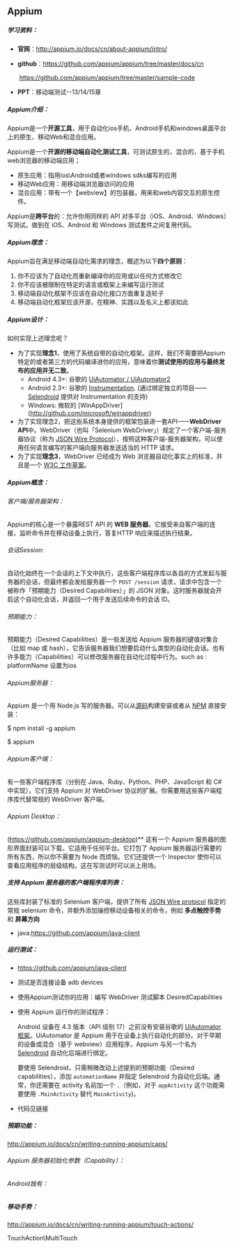 ## Appium

##### 学习资料：

- **官网**：http://appium.io/docs/cn/about-appium/intro/

- **github**：https://github.com/appium/appium/tree/master/docs/cn

    ​				https://github.com/appium/appium/tree/master/sample-code

- **PPT**：移动端测试--13/14/15章

    



##### Appium介绍：

Appium是一个**开源工具**，用于自动化ios手机、Android手机和windows桌面平台上的原生、移动Web和混合应用。

Appium是一个**开源的移动端自动化测试工具**，可测试原生的，混合的，基于手机web浏览器的移动端应用；

- 原生应用：指用ios\Android或者windows sdks编写的应用
- 移动Web应用：用移动端浏览器访问的应用
- 混合应用：带有一个【webview】的包装器，用来和web内容交互的原生控件。

Appium是**跨平台**的：允许你用同样的 API 对多平台（iOS、Android、Windows）写测试。做到在 iOS、Android 和 Windows 测试套件之间复用代码。



##### Appium理念：

Appium旨在满足移动端自动化需求的理念，概述为以下**四个原则**：

1. 你不应该为了自动化而重新编译你的应用或以任何方式修改它
2. 你不应该被限制在特定的语言或框架上来编写运行测试
3. 移动端自动化框架不应该在自动化接口方面重复造轮子
4. 移动端自动化框架应该开源，在精神、实践以及名义上都该如此



##### Appium设计：

如何实现上述理念呢？

- 为了实现**理念1**，使用了系统自带的自动化框架。这样，我们不需要把Appium特定的或者第三方的代码编译进你的应用，意味着你**测试使用的应用与最终发布的应用并无二致**。
    - Android 4.3+: 谷歌的 [UiAutomator / UiAutomator2](https://developer.android.com/training/testing/ui-automator)
    - Android 2.3+: 谷歌的 [Instrumentation](http://developer.android.com/reference/android/app/Instrumentation.html). (通过绑定独立的项目—— [Selendroid](http://selendroid.io/) 提供对 Instrumentation 的支持)
    - Windows: 微软的 [WinAppDriver] (http://github.com/microsoft/winappdriver)
- 为了实现理念2，把这些系统本身提供的框架包装进一套API——**WebDriver API**中。WebDriver（也叫「Selenium WebDriver」）规定了一个客户端-服务器协议（称为 [JSON Wire Protocol](https://w3c.github.io/webdriver/webdriver-spec.html)），按照这种客户端-服务器架构，可以使用任何语言编写的客户端向服务器发送适当的 HTTP 请求。
- 为了实现**理念3**，WebDriver 已经成为 Web 浏览器自动化事实上的标准，并且是一个 [W3C 工作草案](https://dvcs.w3.org/hg/webdriver/raw-file/tip/webdriver-spec.html)。



##### Appium概念：

###### 客户端/服务器架构：

Appium的核心是一个暴露REST API 的 **WEB 服务器**。它接受来自客户端的连接，监听命令并在移动设备上执行，答复HTTP 响应来描述执行结果。

###### 会话Session:

自动化始终在一个会话的上下文中执行，这些客户端程序库以各自的方式发起与服务器的会话，但最终都会发给服务器一个 `POST /session` 请求，请求中包含一个被称作「预期能力（Desired Capabilities）」的 JSON 对象。这时服务器就会开启这个自动化会话，并返回一个用于发送后续命令的会话 ID。

###### 预期能力：

预期能力（Desired Capabilities）是一些发送给 Appium 服务器的键值对集合（比如 map 或 hash），它告诉服务器我们想要启动什么类型的自动化会话。也有许多能力（Capabilities）可以修改服务器在自动化过程中行为。such as : platformName 设置为ios

###### Appium服务器：

Appium 是一个用 Node.js 写的服务器。可以从[源码](https://github.com/appium/appium/blob/master/docs/cn/contributing-to-appium/appium-from-source.md)构建安装或者从 [NPM](https://www.npmjs.com/package/appium) 直接安装：

$  npm install -g appium  

$  appium

###### Appium客户端：

有一些客户端程序库（分别在 Java、Ruby、Python、PHP、JavaScript 和 C# 中实现），它们支持 Appium 对 WebDriver 协议的扩展。你需要用这些客户端程序库代替常规的 WebDriver 客户端。

###### Appium Desktop：

(https://github.com/appium/appium-desktop)**
这有一个 Appium 服务器的图形界面封装可以下载，它适用于任何平台。它打包了 Appium 服务器运行需要的所有东西，所以你不需要为 Node 而烦恼。它们还提供一个 Inspector 使你可以查看应用程序的层级结构。这在写测试时可以派上用场。



##### 支持 Appium 服务器的客户端程序库列表：

这些库封装了标准的 Selenium 客户端，提供了所有 [JSON Wire protocol](https://w3c.github.io/webdriver/webdriver-spec.html) 指定的常规 selenium 命令，并额外添加操控移动设备相关的命令，例如 **多点触控手势** 和 **屏幕方向**

- java:https://github.com/appium/java-client



##### 运行测试：

- https://github.com/appium/java-client

- 测试是否连接设备  adb devices

- 使用Appium测试你的应用：编写 WebDriver 测试脚本 DesiredCapabilities 

- 使用 Appium 运行你的测试程序：

    Android 设备在 4.3 版本（API 级别 17）之前没有安装谷歌的 [UiAutomator 框架](http://developer.android.com/tools/testing-support-library/index.html#UIAutomator)。UiAutomator 是 Appium 用于在设备上执行自动化的部分。对于早期的设备或混合（基于 webview）应用程序，Appium 与另一个名为 [Selendroid](http://selendroid.io/) 自动化后端进行绑定。

    要使用 Selendroid，只需稍微改动上述提到的预期功能（Desired capabilities），添加 `automationName` 并指定 Selendroid 为自动化后端。通常，你还需要在 activity 名前加一个 `.`（例如，对于 `appActivity` 这个功能需要使用 `.MainActivity` 替代 `MainActivity`)。

- 代码见链接



##### 预期功能：

http://appium.io/docs/cn/writing-running-appium/caps/

###### Appium 服务器初始化参数（Capability）：

###### Android独有：



##### 移动手势：

http://appium.io/docs/cn/writing-running-appium/touch-actions/

TouchAction\MultiTouch